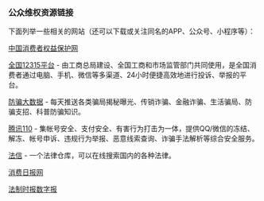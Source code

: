 ### 公众维权资源链接

下面列举一些相关的网站（还可以下载或关注同名的APP、公众号、小程序等）：

[中国消费者权益保护网](http://www.315.gov.cn)

[全国12315平台](http://www.12315.cn) - 由工商总局建设、全国工商和市场监管部门共同使用，是全国消费者通过电脑、手机、微信等多渠道、24小时便捷高效地进行投诉、举报的平台。

[防骗大数据](https://xueqiu.com/u/5492755690) - 每天推送各类骗局揭秘曝光、传销诈骗、金融诈骗、生活骗局、防骗支招、科普防骗知识。

[腾讯110](https://110.qq.com) - 集帐号安全、支付安全、有害行为打击为一体，提供QQ/微信的冻结、解冻、帐号申诉、违规行为举报、恶意线索查询、诈骗手法解析等综合安全服务。

[法信](http://www.faxin.cn) - 一个法律仓库，可以在线搜索国内的各种法律。

[消费日报网](http://www.xfrb.com.cn)

[法制时报数字报](http://fzsb.hinews.cn)




